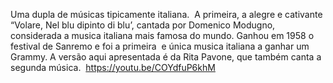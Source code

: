 Uma dupla de músicas tipicamente italiana.  A primeira, a alegre e cativante “Volare, Nel blu dipinto di blu’, cantada por Domenico Modugno, considerada a musica italiana mais famosa do mundo. Ganhou em 1958 o festival de Sanremo e foi a primeira  e única musica italiana a ganhar um Grammy.  A versão aqui apresentada é da Rita Pavone, que também canta a segunda música.
 https://youtu.be/COYdfuP6khM
